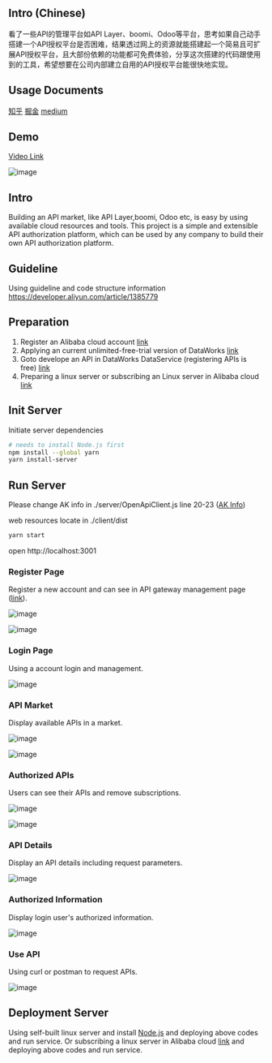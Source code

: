 ## Intro (Chinese)
看了一些API的管理平台如API Layer、boomi、Odoo等平台，思考如果自己动手搭建一个API授权平台是否困难，结果透过网上的资源就能搭建起一个简易且可扩展API授权平台，且大部份依赖的功能都可免费体验，分享这次搭建的代码跟使用到的工具，希望想要在公司内部建立自用的API授权平台能很快地实现。

## Usage Documents

[知乎](https://zhuanlan.zhihu.com/p/669344941)
[掘金](https://juejin.cn/post/7307889500545695763)
[medium](https://medium.com/@caramels/%E4%BB%8E0%E5%88%B01%E8%87%AA%E5%BB%BA%E5%86%85%E9%83%A8%E4%BD%BF%E7%94%A8%E7%9A%84api%E6%8E%88%E6%9D%83%E5%B9%B3%E5%8F%B0%E7%AB%9F%E7%84%B6%E9%82%A3%E4%B9%88%E5%AE%B9%E6%98%93-5f366341646c)

## Demo
[Video Link](https://www.bilibili.com/video/BV1Ut4y1f7dd/?vd_source=e5f15f140b5eaa6088d50d7432c838c9)

![image](https://img.alicdn.com/imgextra/i3/O1CN01N1auHW22y9plPqp3s_!!6000000007188-0-tps-1592-898.jpg)

## Intro
Building an API market, like API Layer,boomi, Odoo etc, is easy by using available cloud resources and tools. This project is a simple and extensible API authorization platform, which can be used by any company to build their own API authorization platform.

## Guideline

Using guideline and code structure information 
https://developer.aliyun.com/article/1385779

## Preparation

1. Register an Alibaba cloud account [link](https://account.aliyun.com/register/qr_register.htm)
2. Applying an current unlimited-free-trial version of DataWorks [link](https://www.aliyun.com/product/bigdata/ide)
3. Goto develope an API in DataWorks DataService (registering APIs is free) [link](https://ds-cn-shanghai.data.aliyun.com/)
4. Preparing a linux server or subscribing an Linux server in Alibaba cloud [link](https://help.aliyun.com/zh/ecs/use-cases/deploy-a-node-js-environment-on-a-centos-7-instance)


## Init Server

Initiate server dependencies

```bash
# needs to install Node.js first
npm install --global yarn
yarn install-server
```

## Run Server

Please change AK info in ./server/OpenApiClient.js line 20-23 ([AK Info](https://ram.console.aliyun.com/manage/ak))

web resources locate in ./client/dist

```bash
yarn start
```

open http://localhost:3001


### Register Page

Register a new account and can see in API gateway management page ([link](https://apigateway.console.aliyun.com/#/cn-shanghai/apps/list)).

![image](https://ucc.alicdn.com/pic/developer-ecology/ahad7yzn7h66m_4cf82f77822744aaa6c982580a3ab32e.png)

![image](https://ucc.alicdn.com/pic/developer-ecology/ahad7yzn7h66m_24d67fd835bb4f308f5390f38f083b41.png)

### Login Page

Using a account login and management.

![image](https://ucc.alicdn.com/pic/developer-ecology/ahad7yzn7h66m_277e8cd3051e40cd931a7c0065f8fe40.png)


### API Market

Display available APIs in a market.

![image](https://ucc.alicdn.com/pic/developer-ecology/ahad7yzn7h66m_b3707135b43c418aa4a50f4d18da18ff.png)

![image](https://ucc.alicdn.com/pic/developer-ecology/ahad7yzn7h66m_d89ead56ca724d6dbb4757e9ca18a926.png)

### Authorized APIs

Users can see their APIs and remove subscriptions.

![image](https://ucc.alicdn.com/pic/developer-ecology/ahad7yzn7h66m_a3a7e91dfbf84420a0ae25ede2d7db8d.png)


![image](https://ucc.alicdn.com/pic/developer-ecology/ahad7yzn7h66m_2a109a921dcd4320a1c58823bc970e1b.png)

### API Details

Display an API details including request parameters.

![image](https://ucc.alicdn.com/pic/developer-ecology/ahad7yzn7h66m_cf5e3db60cbf418e8d7622a6c64b45ed.png)

### Authorized Information

Display login user's authorized information.

![image](https://ucc.alicdn.com/pic/developer-ecology/ahad7yzn7h66m_35566d8989474441ae96c56a90070107.png)

### Use API

Using curl or postman to request APIs.

![image](https://ucc.alicdn.com/pic/developer-ecology/ahad7yzn7h66m_5bf3c1fc689d423ca87e4ca1981e02c8.png)

## Deployment Server

Using self-built linux server and install [Node.js](https://nodejs.org/en/download/package-manager) and deploying above codes and run service.
Or subscribing a linux server in Alibaba cloud [link](https://help.aliyun.com/zh/ecs/use-cases/deploy-a-node-js-environment-on-a-centos-7-instance) and deploying above codes and run service.



